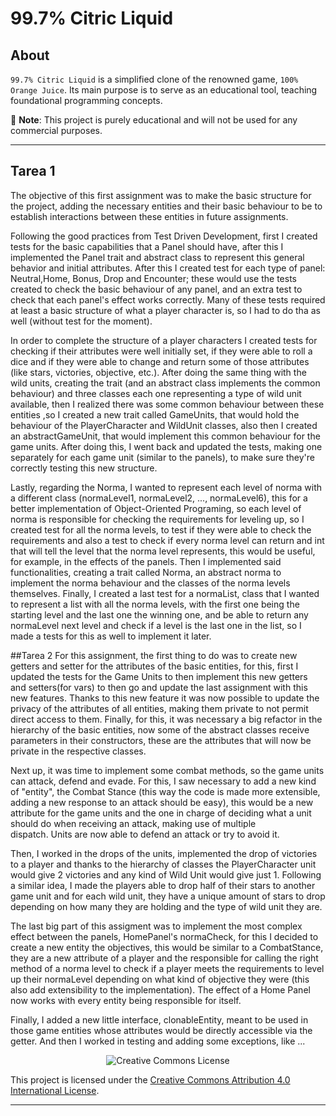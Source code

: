# 99.7% Citric Liquid

## About

`99.7% Citric Liquid` is a simplified clone of the renowned game, `100% Orange Juice`. Its main
purpose is to serve as an educational tool, teaching foundational programming concepts.

📢 **Note**: This project is purely educational and will not be used for any commercial purposes.

---

## Tarea 1
The objective of this first assignment was to make the basic structure for the project, adding the necessary entities and their basic behaviour to be 
to establish interactions between these entities in future assignments.

Following the good practices from Test Driven Development, first I created tests for the basic capabilities that a Panel should have, after this I implemented the Panel trait and
abstract class to represent this general behavior and initial attributes. After this I created test for each type of panel: Neutral,Home, Bonus, Drop and Encounter; these would use the tests created to check the basic
behaviour of any panel, and an extra test to check that each panel's effect works correctly. Many of these tests required at least a basic structure of what a player character 
is, so I had to do tha as well (without test for the moment).

In order to complete the structure of a player characters I created tests for checking if their attributes were well initially set, if they were able to roll a dice and if they were able to change and return some of those attributes 
(like stars, victories, objective, etc.). After doing the same thing with 
the wild units, creating the trait (and an abstract class implements the common behaviour) and three classes each one representing a type of wild unit available, then I realized there was some common behaviour
between these entities ,so I created a new trait called GameUnits, that would hold the behaviour of the PlayerCharacter and WildUnit classes, also then I
created an abstractGameUnit, that would implement this common behaviour for the game units. After doing this, I went back and updated the tests, making one separately for each game unit (similar to the 
panels), to make sure they're correctly testing this new structure.

Lastly, regarding the Norma, I wanted to represent each level of norma with a different class (normaLevel1, normaLevel2, ..., normaLevel6), this for a better implementation
of Object-Oriented Programing, so each level of norma is responsible for checking the requirements for leveling up, so I created test for all the norma levels, to test if they were
able to check the requirements and also a test to check if every norma level can return and int that will tell the level that the norma level represents, this would
be useful, for example, in the effects of the panels. Then I implemented said functionalities, creating a trait called Norma, an abstract norma to implement the norma behaviour
and the classes of the norma levels themselves. Finally, I created a last test for a normaList, class that I wanted to represent a list with all the norma levels, with the
first one being the starting level and the last one the winning one, and
be able to return any normaLevel next level and check if a level is the last one in the list, so I made a tests for this as well to implement it later.

##Tarea 2
For this assignment, the first thing to do was to create new getters and setter for the attributes of the basic entities, for this, first I updated the tests for the Game Units
to then implement this new getters and setters(for vars) to then go and update the last assignment with this new features. Thanks to this new feature it was now possible to 
update the privacy of the attributes of all entities, making them private to not permit direct access to them. Finally, for this, it was necessary a big 
refactor in the hierarchy of the basic entities, now some of the abstract classes receive parameters in their constructors, these are the attributes that will now be
private in the respective classes.

Next up, it was time to implement some combat methods, so the game units can attack, defend and evade. For this, I saw necessary to add a new kind of "entity", the
Combat Stance (this way the code is made more extensible, adding a new response to an attack should be easy), this would be a new attribute for the game units and the one in charge of deciding what a unit should do when receiving an attack, making use of multiple  
dispatch. Units are now able to defend an attack or try to avoid it.

Then, I worked in the drops of the units, implemented the drop of victories to a player and thanks to the hierarchy of classes the PlayerCharacter unit would 
give 2 victories and any kind of Wild Unit would give just 1. Following a similar idea, I made the players able to drop half of their stars to another game unit 
and for each wild unit, they have a unique amount of stars to drop depending on how many they are holding and the type of wild unit they are.

The last big part of this assigment was to implement the most complex effect between the panels, HomePanel's normaCheck, for this I decided to create a new entity 
the objectives, this would be similar to a CombatStance, they are a new attribute of a player and the responsible for calling the right method of a norma level to 
check if a player meets the requirements to level up their normaLevel depending on what kind of objective they were (this also add extensibility to the implementation). 
The effect of a Home Panel now works with every entity being responsible for itself.

Finally, I added a new little interface, clonableEntity, meant to be used in those game entities whose attributes would be directly accessible via the getter. And then I 
worked in testing and adding some exceptions, like ...



<div style="text-align:center;">
    <img src="https://i.creativecommons.org/l/by/4.0/88x31.png" alt="Creative Commons License">
</div>

This project is licensed under the [Creative Commons Attribution 4.0 International License](http://creativecommons.org/licenses/by/4.0/).

---